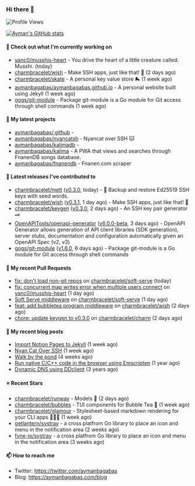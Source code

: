 ### Hi there 👋

![Profile Views](https://komarev.com/ghpvc/?username=aymanbagabas&label=PROFILE+VIEWS)

[![Ayman's GitHub stats](https://github-readme-stats.vercel.app/api?username=aymanbagabas&count_private=true&show_icons=true)](https://github.com/anuraghazra/github-readme-stats)

#### 👷 Check out what I'm currently working on

- [yanc0/musshis-heart](https://github.com/yanc0/musshis-heart) - You drive the heart of a little creature called: Musshi. (today)
- [charmbracelet/wish](https://github.com/charmbracelet/wish) - Make SSH apps, just like that! 💫 (2 days ago)
- [charmbracelet/skate](https://github.com/charmbracelet/skate) - A personal key value store 🛼 (1 week ago)
- [aymanbagabas/aymanbagabas.github.io](https://github.com/aymanbagabas/aymanbagabas.github.io) - A personal website built using Jekyll (1 week ago)
- [gogs/git-module](https://github.com/gogs/git-module) - Package git-module is a Go module for Git access through shell commands (1 week ago)

#### 🌱 My latest projects

- [aymanbagabas/.github](https://github.com/aymanbagabas/.github) - 
- [aymanbagabas/nyancatsh](https://github.com/aymanbagabas/nyancatsh) - Nyancat over SSH 🐱
- [aymanbagabas/kalimadb](https://github.com/aymanbagabas/kalimadb) - 
- [aymanbagabas/kalima](https://github.com/aymanbagabas/kalima) - A PWA that views and searches through FnanenDB songs database.
- [aymanbagabas/fnanendb](https://github.com/aymanbagabas/fnanendb) - Fnanen.com scraper

#### 🔭 Latest releases I've contributed to

- [charmbracelet/melt](https://github.com/charmbracelet/melt) ([v0.3.0](https://github.com/charmbracelet/melt/releases/tag/v0.3.0), today) - 🧊 Backup and restore Ed25519 SSH keys with seed words.
- [charmbracelet/wish](https://github.com/charmbracelet/wish) ([v0.3.1](https://github.com/charmbracelet/wish/releases/tag/v0.3.1), 1 day ago) - Make SSH apps, just like that! 💫
- [charmbracelet/keygen](https://github.com/charmbracelet/keygen) ([v0.3.0](https://github.com/charmbracelet/keygen/releases/tag/v0.3.0), 2 days ago) - An SSH key pair generator 🗝️
- [OpenAPITools/openapi-generator](https://github.com/OpenAPITools/openapi-generator) ([v6.0.0-beta](https://github.com/OpenAPITools/openapi-generator/releases/tag/v6.0.0-beta), 3 days ago) - OpenAPI Generator allows generation of API client libraries (SDK generation), server stubs, documentation and configuration automatically given an OpenAPI Spec (v2, v3)
- [gogs/git-module](https://github.com/gogs/git-module) ([v1.6.0](https://github.com/gogs/git-module/releases/tag/v1.6.0), 6 days ago) - Package git-module is a Go module for Git access through shell commands

#### 🔨 My recent Pull Requests

- [fix: don&#39;t load non-git repos](https://github.com/charmbracelet/soft-serve/pull/111) on [charmbracelet/soft-serve](https://github.com/charmbracelet/soft-serve) (today)
- [fix: concurrent map writes error when multiple users connect](https://github.com/yanc0/musshis-heart/pull/1) on [yanc0/musshis-heart](https://github.com/yanc0/musshis-heart) (1 day ago)
- [Soft Serve middleware](https://github.com/charmbracelet/soft-serve/pull/110) on [charmbracelet/soft-serve](https://github.com/charmbracelet/soft-serve) (1 day ago)
- [feat: add bubbletea program middleware](https://github.com/charmbracelet/wish/pull/39) on [charmbracelet/wish](https://github.com/charmbracelet/wish) (2 days ago)
- [chore: update keygen to v0.3.0](https://github.com/charmbracelet/charm/pull/109) on [charmbracelet/charm](https://github.com/charmbracelet/charm) (2 days ago)

#### 📜 My recent blog posts

- [Import Notion Pages to Jekyll](https://aymanbagabas.com/blog/2022/03/29/import-notion-pages-to-jekyll.html) (1 week ago)
- [Nyan Cat Over SSH](https://aymanbagabas.com/blog/2022/03/25/nyan-cat-over-ssh.html) (1 week ago)
- [Walk by the pond](https://aymanbagabas.com/blog/2022/03/10/walk-by-the-pond.html) (4 weeks ago)
- [Run native C/C&#43;&#43; code in the browser using Emscripten](https://aymanbagabas.com/blog/2020/11/18/run-native-c-c&#43;&#43;-code-in-the-browser-using-emscripten.html) (1 year ago)
- [Dynamic DNS using DDclient](https://aymanbagabas.com/blog/2019/02/16/dynamic-dns-using-ddclient.html) (3 years ago)

#### ⭐ Recent Stars

- [charmbracelet/runway](https://github.com/charmbracelet/runway) - Models 📸 (2 days ago)
- [charmbracelet/bubbles](https://github.com/charmbracelet/bubbles) - TUI components for Bubble Tea 🍡 (1 week ago)
- [charmbracelet/glamour](https://github.com/charmbracelet/glamour) - Stylesheet-based markdown rendering for your CLI apps 💇🏻‍♀️ (1 week ago)
- [getlantern/systray](https://github.com/getlantern/systray) - a cross platfrom Go library to place an icon and menu in the notification area (2 weeks ago)
- [fyne-io/systray](https://github.com/fyne-io/systray) - a cross platfrom Go library to place an icon and menu in the notification area (3 weeks ago)

#### 📫 How to reach me

- Twitter: https://twitter.com/aymanbagabas
- Blog: https://aymanbagabas.com/blog
